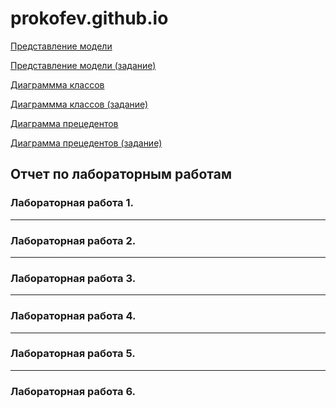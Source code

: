 # prokofev.github.io

[Представление модели](https://raw.githubusercontent.com/really562/prokofev.github.io/master/6%20%D0%B2%D0%BE%D0%BF%D1%80%D0%BE%D1%81%D0%BE%D0%B2%20(%D0%B4%D0%B8%D0%B0%D0%B3%D1%80%D0%B0%D0%BC%D0%BC%D0%B0).png)

[Представление модели (задание)](https://github.com/really562/prokofev.github.io/blob/master/6%20%D0%B2%D0%BE%D0%BF%D1%80%D0%BE%D1%81%D0%BE%D0%B2%20(%D0%B7%D0%B0%D0%B4%D0%B0%D0%BD%D0%B8%D0%B5).png?raw=true)

[Диаграммма классов](https://raw.githubusercontent.com/really562/prokofev.github.io/master/JOwx2iCm303dw2j4fXJw3yfZwb2QhREmJMBYM4Low53wxpLawNeSn_LMMCkn9x0jvXShx-WIc-47cf7TjgWSsK-IHF6vnXAW6LJbVP8nLQMAeZxeF_h2MMbdQf4Dvzh3Ey63S23iRdJ5YIvLMwCFwAAw5A0FsTUL7m00.png)

[Диаграммма классов (задание)](https://raw.githubusercontent.com/really562/prokofev.github.io/master/RP0nRi9044LhzXGZgY3b3ZRa0dIfL_OAMonUD6j44KKoK98oHOe8hW0HLgmGV8Q_Dyg0cnHKe_dp_vlHnBxKN2vcLlbfNimrwnabLdjFBwetqibqmcvHf4_EEgRdB2-DwWsPtR9JHbOiOdIS6lullQgEqiS-L6ZHu1jVKazemXerpk4jwfFsD9P5X1sEQ4CLDc9enNZ0HI9rfF0XmTCrSElf.png)

[Диаграмма прецедентов](https://github.com/really562/prokofev.github.io/blob/master/fP0z3i8m38NdvXHM9nYGE0022dEbRinHOo1g6bUE2qAKksCeVpk39VlpqtkMrqaiIzy6aneVEyks1LiBCLnDjh5rSs3gezjIKBGxUa6J5Snq7iacg4I5n0xv5zr-_Fg4jKtujsF0lO0Gi3yS1PndhCLJDEEzrHniWhn3JXHN-OkM8st9zG4_j7h2h-WzlYyjda2N_kJbeeiAPZEO55EZzMXB.png?raw=true)

[Диаграмма прецедентов (задание)](https://raw.githubusercontent.com/really562/prokofev.github.io/master/fP71IWCn48RFpLCCUz93mGSGxTRpmjuyXytOXcQJCidYmGf5hpw3leAAnOAupp1v8wUkbbuyUGWPFhxv-KCcCMbANUjKN5Y_rAHRq4qA13TgDDNDOaQXy-OYE46NSvjGZKgYS3sGgHD5n406wH3T7kHr4HiTyT-93gyIf01aP_C4nX8soGQlXhxr2UW8nH8f1dzU_D1ge6qmdSCzhRyXF-Kr.png)

## Отчет по лабораторным работам
### Лабораторная работа 1.

***

### Лабораторная работа 2.

***

### Лабораторная работа 3.

***

### Лабораторная работа 4.

***

### Лабораторная работа 5.

***

### Лабораторная работа 6.
